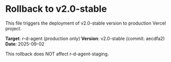 # Rollback to v2.0-stable

This file triggers the deployment of v2.0-stable version to production Vercel project.

**Target**: r-d-agent (production only)
**Version**: v2.0-stable (commit: aecdfa2)
**Date**: 2025-09-02

This rollback does NOT affect r-d-agent-staging.
